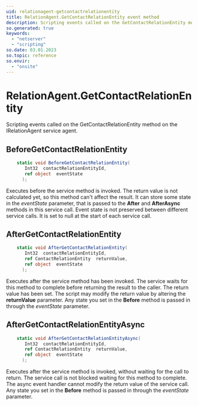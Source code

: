 ```yaml
---
uid: relationagent-getcontactrelationentity
title: RelationAgent.GetContactRelationEntity event method
description: Scripting events called on the GetContactRelationEntity method on the RelationAgent service agent.
so.generated: true
keywords:
  - "netserver"
  - "scripting"
so.date: 03.01.2023
so.topic: reference
so.envir:
  - "onsite"
---
```

# RelationAgent.GetContactRelationEntity

Scripting events called on the <see cref='M:SuperOffice.CRM.Services.IRelationAgent.GetContactRelationEntity'>GetContactRelationEntity</see> method on the <see cref='IRelationAgent'>IRelationAgent</see>  service agent.

## BeforeGetContactRelationEntity
```cs
    static void BeforeGetContactRelationEntity(
       Int32  contactRelationEntityId,
       ref object  eventState
      );
```
Executes before the service method is invoked.
The return value is not calculated yet, so this method can't affect the result.
It can store some state in the *eventState* parameter, that is passed to the **After** and **AfterAsync** methods in this service call.
Event state is not preserved between different service calls. It is set to null at the start of each service call.
## AfterGetContactRelationEntity
```cs
    static void AfterGetContactRelationEntity(
       Int32  contactRelationEntityId,
       ref ContactRelationEntity  returnValue,
       ref object  eventState
      );
```
Executes after the service method has been invoked. The service waits for this method to complete before returning the result to the caller.
The return value has been set. The script may modify the return value by altering the **returnValue** parameter.
Any state you set in the **Before** method is passed in through the *eventState* parameter.
## AfterGetContactRelationEntityAsync
```cs
    static void AfterGetContactRelationEntityAsync(
       Int32  contactRelationEntityId,
       ref ContactRelationEntity  returnValue,
       ref object  eventState
      );
```
Executes after the service method is invoked, without waiting for the call to return.
The service call is not blocked waiting for this method to complete.
The async event handler cannot modify the return value of the service call.
Any state you set in the **Before** method is passed in through the *eventState* parameter.

